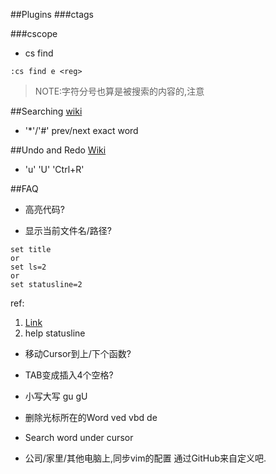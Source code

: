 





##Plugins
###ctags


###cscope
* cs find
```
:cs find e <reg>
```
> NOTE:字符分号也算是被搜索的内容的,注意

##Searching
  [wiki](http://vim.wikia.com/wiki/Searching)
  * '*'/'#' prev/next exact word

##Undo and Redo
  [Wiki](http://vim.wikia.com/wiki/Undo_and_Redo)
  * 'u' 'U' 'Ctrl+R'

##FAQ
* 高亮代码?


* 显示当前文件名/路径?
```
set title
or
set ls=2
or
set statusline=2
``` 
ref:
1. [Link](http://stackoverflow.com/questions/10488717/how-can-i-permanently-display-the-path-of-the-current-file-in-vim)
2. help statusline

* 移动Cursor到上/下个函数?


* TAB变成插入4个空格?

* 小写大写
  gu gU

* 删除光标所在的Word
 ved vbd de

* Search word under cursor
  
* 公司/家里/其他电脑上,同步vim的配置
  通过GitHub来自定义吧.
